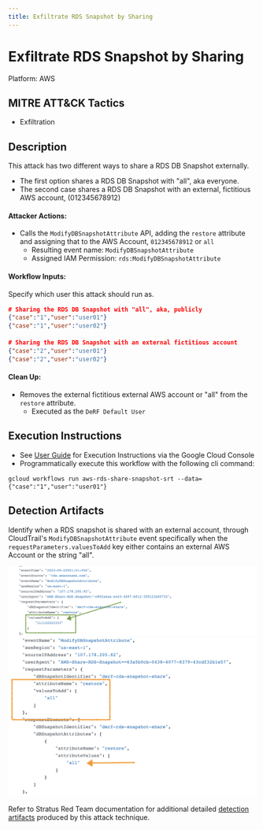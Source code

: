 ```yaml
---
title: Exfiltrate RDS Snapshot by Sharing
---
```


# Exfiltrate RDS Snapshot by Sharing


Platform: AWS

## MITRE ATT&CK Tactics


- Exfiltration

## Description


This attack has two different ways to share a RDS DB Snapshot externally.  
- The first option shares a RDS DB Snapshot with "all",  aka everyone.   
- The second case shares a RDS DB Snapshot with an external, fictitious AWS account, (012345678912)

#### Attacker Actions: 

- Calls the `ModifyDBSnapshotAttribute` API, adding the `restore` attribute and assigning that to the AWS Account, `012345678912` or `all`
  - Resulting event name: `ModifyDBSnapshotAttribute`
  - Assigned IAM Permission: `rds:ModifyDBSnapshotAttribute`

#### Workflow Inputs: 
Specify which user this attack should run as.   
```json
# Sharing the RDS DB Snapshot with "all", aka, publicly
{"case":"1","user":"user01"}
{"case":"1","user":"user02"}

# Sharing the RDS DB Snapshot with an external fictitious account
{"case":"2","user":"user01"}
{"case":"2","user":"user02"}
```

#### Clean Up: 

- Removes the external fictitious external AWS account or "all" from the `restore` attribute.
  - Executed as the `DeRF Default User`


## Execution Instructions

- See [User Guide](../../user-guide/execution-user-permissions.md) for Execution Instructions via the Google Cloud Console
- Programmatically execute this workflow with the following cli command:

```
gcloud workflows run aws-rds-share-snapshot-srt --data={"case":"1","user":"user01"}   

```


## Detection Artifacts


Identify when a RDS snapshot is shared with an external account, through CloudTrail's <code>ModifyDBSnapshotAttribute</code> event specifically when the `requestParameters.valuesToAdd` key either contains an external AWS Account or the string "all".

![](../images/../../images/rds-share-snapshot.png)
![](../images/../../images/rds-share-snapshot-2.png)

Refer to Stratus Red Team documentation for additional detailed [detection artifacts](https://stratus-red-team.cloud/attack-techniques/AWS/aws.exfiltration.rds-share-snapshot/) produced by this attack technique.

